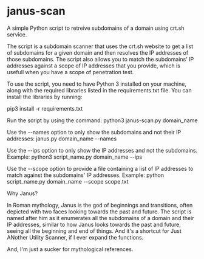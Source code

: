 # janus-scan
A simple Python script to retreive subdomains of a domain using crt.sh service.


The script is a subdomain scanner that uses the crt.sh website to get a list of subdomains for a given domain and then resolves the IP addresses of those subdomains. The script also allows you to match the subdomains' IP addresses against a scope of IP addresses that you provide, which is usefull when you have a scope of penetration test.

To use the script, you need to have Python 3 installed on your machine, along with the required libraries listed in the requirements.txt file. You can install the libraries by running:

pip3 install -r requirements.txt

Run the script by using the command:
python3 janus-scan.py domain_name

Use the --names option to only show the subdomains and not their IP addresses:
janus.py domain_name --names

Use the --ips option to only show the IP addresses and not the subdomains. 
Example: python3 script_name.py domain_name --ips

Use the --scope option to provide a file containing a list of IP addresses to match against the subdomains' IP addresses. 
Example: python script_name.py domain_name --scope scope.txt

Why Janus?

In Roman mythology, Janus is the god of beginnings and transitions, often depicted with two faces looking towards the past and future. The script is named after him as it enumerates all the subdomains of a domain and their IP addresses, similar to how Janus looks towards the past and future, seeing all the beginning and end of things. And it's a shortcut for Just ANother Utility Scanner, if I ever expand the functions.

And, I'm just a sucker for mythological references.
